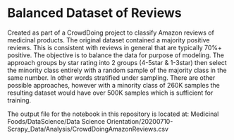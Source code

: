 # Balanced Dataset of Reviews

Created as part of a CrowdDoing project to classify Amazon reviews of medicinal products. The original dataset contained a majority positive reviews. This is consistent with reviews in general that are typically 70%+ positive. The objective is to balance the data for purpose of modeling. The approach groups by star rating into 2 groups (4-5star & 1-3star) then select the minority class entirely with a random sample of the majority class in the same number. In other words stratified under sampling. There are other possible approaches, however with a minority class of 260K samples the resulting dataset would have over 500K samples which is sufficient for training.

The output file for the notebook in this repository is located at:
Medicinal Foods/DataScience/Data Science Orientation/20200710-Scrapy_Data/Analysis/CrowdDoingAmazonReviews.csv
